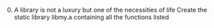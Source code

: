 0. A library is not a luxury but one of the necessities of life
Create the static library libmy.a containing all the functions listed

